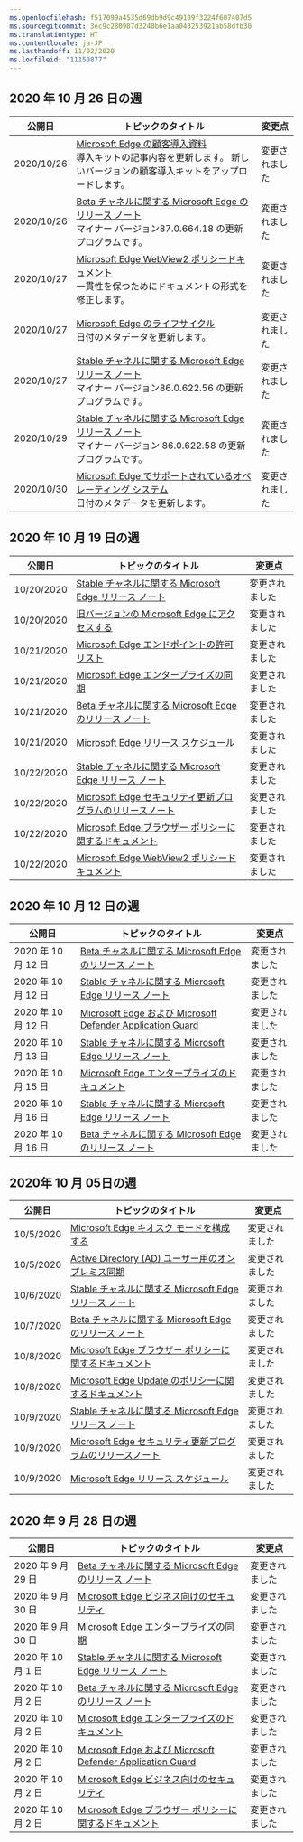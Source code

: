 ```yaml
---
ms.openlocfilehash: f517099a4535d69db9d9c49109f3224f607407d5
ms.sourcegitcommit: 3ec9c280987d3240b6e1aa043253921ab58dfb30
ms.translationtype: HT
ms.contentlocale: ja-JP
ms.lasthandoff: 11/02/2020
ms.locfileid: "11150877"
---
```

<!-- This file is generated automatically each week. Changes made to this file will be overwritten.-->

## 2020 年 10 月 26 日の週


| 公開日 |トピックのタイトル | 変更点 |
|------|------------|--------|
| 2020/10/26 | [Microsoft Edge の顧客導入資料](/DeployEdge/microsoft-edge-customer-adoption-kit)<br>導入キットの記事内容を更新します。 新しいバージョンの顧客導入キットをアップロードします。 | 変更されました |
| 2020/10/26 | [Beta チャネルに関する Microsoft Edge のリリース ノート](/DeployEdge/microsoft-edge-relnote-beta-channel)<br>マイナー バージョン87.0.664.18 の更新プログラムです。 | 変更されました |
| 2020/10/27 | [Microsoft Edge WebView2 ポリシードキュメント](/DeployEdge/microsoft-edge-webview-policies)<br>一貫性を保つためにドキュメントの形式を修正します。 | 変更されました |
| 2020/10/27 | [Microsoft Edge のライフサイクル](/DeployEdge/microsoft-edge-support-lifecycle)<br>日付のメタデータを更新します。 | 変更されました |
| 2020/10/27 | [Stable チャネルに関する Microsoft Edge リリース ノート](/DeployEdge/microsoft-edge-relnote-stable-channel)<br>マイナー バージョン86.0.622.56 の更新プログラムです。 | 変更されました |
| 2020/10/29 | [Stable チャネルに関する Microsoft Edge リリース ノート](/DeployEdge/microsoft-edge-relnote-stable-channel)<br>マイナー バージョン 86.0.622.58 の更新プログラムです。 | 変更されました |
| 2020/10/30 | [Microsoft Edge でサポートされているオペレーティング システム](/DeployEdge/microsoft-edge-supported-operating-systems)<br>日付のメタデータを更新します。 | 変更されました |


## 2020 年 10 月 19 日の週


| 公開日 |トピックのタイトル | 変更点 |
|------|------------|--------|
| 10/20/2020 | [Stable チャネルに関する Microsoft Edge リリース ノート](/DeployEdge/microsoft-edge-relnote-stable-channel) | 変更されました |
| 10/20/2020 | [旧バージョンの Microsoft Edge にアクセスする](/DeployEdge/microsoft-edge-sysupdate-access-old-edge) | 変更されました |
| 10/21/2020 | [Microsoft Edge エンドポイントの許可リスト](/DeployEdge/microsoft-edge-security-endpoints) | 変更されました |
| 10/21/2020 | [Microsoft Edge エンタープライズの同期](/DeployEdge/microsoft-edge-enterprise-sync) | 変更されました |
| 10/21/2020 | [Beta チャネルに関する Microsoft Edge のリリース ノート](/DeployEdge/microsoft-edge-relnote-beta-channel) | 変更されました |
| 10/21/2020 | [Microsoft Edge リリース スケジュール](/DeployEdge/microsoft-edge-release-schedule) | 変更されました |
| 10/22/2020 | [Stable チャネルに関する Microsoft Edge リリース ノート](/DeployEdge/microsoft-edge-relnote-stable-channel) | 変更されました |
| 10/22/2020 | [Microsoft Edge セキュリティ更新プログラムのリリースノート](/DeployEdge/microsoft-edge-relnotes-security) | 変更されました |
| 10/22/2020 | [Microsoft Edge ブラウザー ポリシーに関するドキュメント](/DeployEdge/microsoft-edge-policies) | 変更されました |
| 10/22/2020 | [Microsoft Edge WebView2 ポリシードキュメント](/DeployEdge/microsoft-edge-webview-policies) | 変更されました |


## 2020 年 10 月 12 日の週


| 公開日 |トピックのタイトル | 変更点 |
|------|------------|--------|
| 2020 年 10 月 12 日 | [Beta チャネルに関する Microsoft Edge のリリース ノート](/DeployEdge/microsoft-edge-relnote-beta-channel) | 変更されました |
| 2020 年 10 月 12 日 | [Stable チャネルに関する Microsoft Edge リリース ノート](/DeployEdge/microsoft-edge-relnote-stable-channel) | 変更されました |
| 2020 年 10 月 12 日 | [Microsoft Edge および Microsoft Defender Application Guard](/DeployEdge/microsoft-edge-security-windows-defender-application-guard) | 変更されました |
| 2020 年 10 月 13 日 | [Stable チャネルに関する Microsoft Edge リリース ノート](/DeployEdge/microsoft-edge-relnote-stable-channel) | 変更されました |
| 2020 年 10 月 15 日 | [Microsoft Edge エンタープライズのドキュメント](/DeployEdge/index) | 変更されました |
| 2020 年 10 月 16 日 | [Stable チャネルに関する Microsoft Edge リリース ノート](/DeployEdge/microsoft-edge-relnote-stable-channel) | 変更されました |
| 2020 年 10 月 16 日 | [Beta チャネルに関する Microsoft Edge のリリース ノート](/DeployEdge/microsoft-edge-relnote-beta-channel) | 変更されました |


## 2020年 10 月 05日の週


| 公開日 |トピックのタイトル | 変更点 |
|------|------------|--------|
| 10/5/2020 | [Microsoft Edge キオスク モードを構成する](/DeployEdge/microsoft-edge-configure-kiosk-mode) | 変更されました |
| 10/5/2020 | [Active Directory (AD) ユーザー用のオンプレミス同期](/DeployEdge/microsoft-edge-on-premises-sync) | 変更されました |
| 10/6/2020 | [Stable チャネルに関する Microsoft Edge リリース ノート](/DeployEdge/microsoft-edge-relnote-stable-channel) | 変更されました |
| 10/7/2020 | [Beta チャネルに関する Microsoft Edge のリリース ノート](/DeployEdge/microsoft-edge-relnote-beta-channel) | 変更されました |
| 10/8/2020 | [Microsoft Edge ブラウザー ポリシーに関するドキュメント](/DeployEdge/browser-policies/en-us/microsoft-edge-policies) | 変更されました |
| 10/8/2020 | [Microsoft Edge Update のポリシーに関するドキュメント](/DeployEdge/microsoft-edge-update-policies) | 変更されました |
| 10/9/2020 | [Stable チャネルに関する Microsoft Edge リリース ノート](/DeployEdge/microsoft-edge-relnote-stable-channel) | 変更されました |
| 10/9/2020 | [Microsoft Edge セキュリティ更新プログラムのリリースノート](/DeployEdge/microsoft-edge-relnotes-security) | 変更されました |
| 10/9/2020 | [Microsoft Edge リリース スケジュール](/DeployEdge/microsoft-edge-release-schedule) | 変更されました |


## 2020 年 9 月 28 日の週


| 公開日 |トピックのタイトル | 変更点 |
|------|------------|--------|
| 2020 年 9 月 29 日 | [Beta チャネルに関する Microsoft Edge のリリース ノート](/DeployEdge/microsoft-edge-relnote-beta-channel) | 変更されました |
| 2020 年 9 月 30 日 | [Microsoft Edge ビジネス向けのセキュリティ](/DeployEdge/ms-edge-security-for-business) | 変更されました |
| 2020 年 9 月 30 日 | [Microsoft Edge エンタープライズの同期](/DeployEdge/microsoft-edge-enterprise-sync) | 変更されました |
| 2020 年 10 月 1 日 | [Stable チャネルに関する Microsoft Edge リリース ノート](/DeployEdge/microsoft-edge-relnote-stable-channel) | 変更されました |
| 2020 年 10 月 2 日 | [Beta チャネルに関する Microsoft Edge のリリース ノート](/DeployEdge/microsoft-edge-relnote-beta-channel) | 変更されました |
| 2020 年 10 月 2 日 | [Microsoft Edge エンタープライズのドキュメント](/DeployEdge/index) | 変更されました |
| 2020 年 10 月 2 日 | [Microsoft Edge および Microsoft Defender Application Guard](/DeployEdge/microsoft-edge-security-windows-defender-application-guard) | 変更されました |
| 2020 年 10 月 2 日 | [Microsoft Edge ビジネス向けのセキュリティ](/DeployEdge/ms-edge-security-for-business) | 変更されました |
| 2020 年 10 月 2 日 | [Microsoft Edge ブラウザー ポリシーに関するドキュメント](/DeployEdge/microsoft-edge-policies) | 変更されました |
